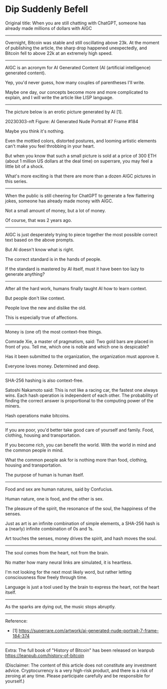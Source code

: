 # Dip Suddenly Befell

Original title: When you are still chatting with ChatGPT, someone has already made millions of dollars with AIGC

* * *

Overnight, Bitcoin was stable and still oscillating above 23k. At the moment of publishing the article, the sharp drop happened unexpectedly, and Bitcoin fell to above 22k at an extremely high speed.

* * *

AIGC is an acronym for AI Generated Content (AI (artificial intelligence) generated content).

Yep, you'd never guess, how many couples of parentheses I'll write.

Maybe one day, our concepts become more and more complicated to explain, and I will write the article like LISP language.

* * *

The picture below is an erotic picture generated by AI [1].

20230303-nft
Figure: AI Generated Nude Portrait #7 Frame #184

Maybe you think it's nothing.

Even the mottled colors, distorted postures, and looming artistic elements can't make you feel throbbing in your heart.

But when you know that such a small picture is sold at a price of 300 ETH (about 1 million US dollars at the deal time) on superrare, you may feel a little bit of a shock.

What's more exciting is that there are more than a dozen AIGC pictures in this series.

* * *

When the public is still cheering for ChatGPT to generate a few flattering jokes, someone has already made money with AIGC.

Not a small amount of money, but a lot of money.

Of course, that was 2 years ago.

* * *

AIGC is just desperately trying to piece together the most possible correct text based on the above prompts.

But AI doesn't know what is right.

The correct standard is in the hands of people.

If the standard is mastered by AI itself, must it have been too lazy to generate anything?

* * *

After all the hard work, humans finally taught AI how to learn context.

But people don't like context.

People love the new and dislike the old.

This is especially true of affections.

* * *

Money is (one of) the most context-free things.

Comrade Xie, a master of pragmatism, said: Two gold bars are placed in front of you. Tell me, which one is noble and which one is despicable?

Has it been submitted to the organization, the organization must approve it.

Everyone loves money. Determined and deep.

* * *

SHA-256 hashing is also context-free.

Satoshi Nakamoto said: This is not like a racing car, the fastest one always wins. Each hash operation is independent of each other. The probability of finding the correct answer is proportional to the computing power of the miners.

Hash operations make bitcoins.

* * *

If you are poor, you'd better take good care of yourself and family. Food, clothing, housing and transportation.

If you become rich, you can benefit the world. With the world in mind and the common people in mind.

What the common people ask for is nothing more than food, clothing, housing and transportation.

The purpose of human is human itself.

* * *

Food and sex are human natures, said by Confucius.

Human nature, one is food, and the other is sex.

The pleasure of the spirit, the resonance of the soul, the happiness of the senses.

Just as art is an infinite combination of simple elements, a SHA-256 hash is a (nearly) infinite combination of 0s and 1s.

Art touches the senses, money drives the spirit, and hash moves the soul.

* * *

The soul comes from the heart, not from the brain.

No matter how many neural links are simulated, it is heartless.

I'm not looking for the next most likely word, but rather letting consciousness flow freely through time.

Language is just a tool used by the brain to express the heart, not the heart itself.

* * *

As the sparks are dying out, the music stops abruptly.

* * *

Reference:
- [1] https://superrare.com/artwork/ai-generated-nude-portrait-7-frame-184-374

* * *

Extra: The full book of "History of Bitcoin" has been released on leanpub https://leanpub.com/history-of-bitcoin

(Disclaimer: The content of this article does not constitute any investment advice. Cryptocurrency is a very high-risk product, and there is a risk of zeroing at any time. Please participate carefully and be responsible for yourself.)
